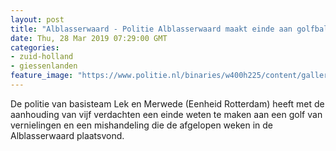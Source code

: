 ```yaml
---
layout: post
title: "Alblasserwaard - Politie Alblasserwaard maakt einde aan golfbalterreur"
date: Thu, 28 Mar 2019 07:29:00 GMT
categories: 
- zuid-holland 
- giessenlanden 
feature_image: "https://www.politie.nl/binaries/w400h225/content/gallery/politie/nieuws/2019/maart/07-rt/gebroken-glas.jpg"
---
```


De politie van basisteam Lek en Merwede (Eenheid Rotterdam) heeft met de aanhouding van vijf verdachten een einde weten te maken aan een golf van vernielingen en een mishandeling die de afgelopen weken in de Alblasserwaard plaatsvond.
